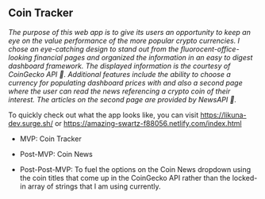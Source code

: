 ## Coin Tracker

*The purpose of this web app is to give its users an opportunity to keep an eye on the value performance of
the more popular crypto currencies. I chose an eye-catching design to stand out from the fluorocent-office-looking financial 
pages and organized the information in an easy to digest dashboard framework. The displayed information is the courtesy of 
CoinGecko API :lizard:. Additional features include the ability to choose a currency for populating dashboard prices with and also a second page where the user can read the news referencing a crypto coin of their interest. The articles on the second page are provided by NewsAPI :newspaper:.*


To quickly check out what the app looks like, you can visit https://likuna-dev.surge.sh/ or https://amazing-swartz-f88056.netlify.com/index.html


* MVP: Coin Tracker

* Post-MVP: Coin News

* Post-Post-MVP: To fuel the options on the Coin News dropdown using the coin titles that come up in the CoinGecko API rather than the locked-in array of strings that I am using currently.



